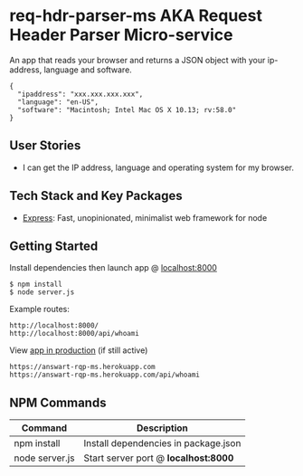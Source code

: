 # req-hdr-parser-ms AKA Request Header Parser Micro-service

An app that reads your browser and returns a JSON object with your ip-address, language and software.

```
{
  "ipaddress": "xxx.xxx.xxx.xxx",
  "language": "en-US",
  "software": "Macintosh; Intel Mac OS X 10.13; rv:58.0"
}
```

User Stories
------------

- I can get the IP address, language and operating system for my browser.

Tech Stack and Key Packages
---------------------------

* [Express](https://expressjs.com/): Fast, unopinionated, minimalist web framework for node

Getting Started
---------------

Install dependencies then launch app @ [localhost:8000](http://localhost:8000)
```
$ npm install
$ node server.js
```

Example routes:
```
http://localhost:8000/
http://localhost:8000/api/whoami
```

View [app in production](https://answart-rqp-ms.herokuapp.com) (if still active)

```
https://answart-rqp-ms.herokuapp.com
https://answart-rqp-ms.herokuapp.com/api/whoami
```

NPM Commands
------------

| Command | Description |
|---------|-------------|
|npm install|Install dependencies in package.json|
|node server.js|Start server port @ **localhost:8000**|
